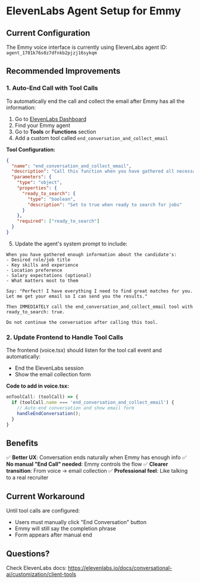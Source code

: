 # ElevenLabs Agent Setup for Emmy

## Current Configuration

The Emmy voice interface is currently using ElevenLabs agent ID: `agent_1701k76s0z7dfnkb2pjzj16sykqm`

## Recommended Improvements

### 1. Auto-End Call with Tool Calls

To automatically end the call and collect the email after Emmy has all the information:

1. Go to [ElevenLabs Dashboard](https://elevenlabs.io/app/conversational-ai)
2. Find your Emmy agent
3. Go to **Tools** or **Functions** section
4. Add a custom tool called `end_conversation_and_collect_email`

**Tool Configuration:**
```json
{
  "name": "end_conversation_and_collect_email",
  "description": "Call this function when you have gathered all necessary information (role, skills, location, preferences) and are ready to end the conversation and collect the candidate's email",
  "parameters": {
    "type": "object",
    "properties": {
      "ready_to_search": {
        "type": "boolean",
        "description": "Set to true when ready to search for jobs"
      }
    },
    "required": ["ready_to_search"]
  }
}
```

5. Update the agent's system prompt to include:
```
When you have gathered enough information about the candidate's:
- Desired role/job title
- Key skills and experience
- Location preference
- Salary expectations (optional)
- What matters most to them

Say: "Perfect! I have everything I need to find great matches for you. Let me get your email so I can send you the results."

Then IMMEDIATELY call the end_conversation_and_collect_email tool with ready_to_search: true.

Do not continue the conversation after calling this tool.
```

### 2. Update Frontend to Handle Tool Calls

The frontend (voice.tsx) should listen for the tool call event and automatically:
- End the ElevenLabs session
- Show the email collection form

**Code to add in voice.tsx:**
```typescript
onToolCall: (toolCall) => {
  if (toolCall.name === 'end_conversation_and_collect_email') {
    // Auto-end conversation and show email form
    handleEndConversation();
  }
}
```

## Benefits

✅ **Better UX**: Conversation ends naturally when Emmy has enough info
✅ **No manual "End Call" needed**: Emmy controls the flow
✅ **Clearer transition**: From voice → email collection
✅ **Professional feel**: Like talking to a real recruiter

## Current Workaround

Until tool calls are configured:
- Users must manually click "End Conversation" button
- Emmy will still say the completion phrase
- Form appears after manual end

## Questions?

Check ElevenLabs docs: https://elevenlabs.io/docs/conversational-ai/customization/client-tools
